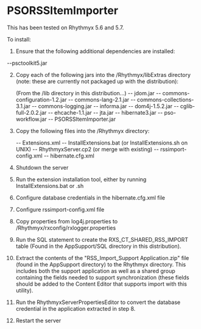PSORSSItemImporter
==================

This has been tested on Rhythmyx 5.6 and 5.7.

To install:

1) Ensure that the following additional dependencies are installed:

  --psctoolkit5.jar
	
2) Copy each of the following jars into the /Rhythmyx/libExtras directory (note: these are currently not packaged up with the distribution):

	(From the /lib directory in this distribution...)
	-- jdom.jar
	-- commons-configuration-1.2.jar
	-- commons-lang-2.1.jar
	-- commons-collections-3.1.jar
	-- commons-logging.jar
	-- informa.jar
	-- dom4j-1.5.2.jar
	-- cglib-full-2.0.2.jar
	-- ehcache-1.1.jar
	-- jta.jar
	-- hibernate3.jar
	-- pso-workflow.jar
	-- PSORSSItemImporter.jar

3) Copy the following files into the /Rhythmyx directory:

	-- Extensions.xml
	-- InstallExtensions.bat (or InstallExtensions.sh on UNIX)
	-- RhythmyxServer.cp2 (or merge with existing)
	-- rssimport-config.xml
	-- hibernate.cfg.xml

4) Shutdown the server 

5) Run the extension installation tool, either by running InstallExtensions.bat or .sh

6) Configure database credentials in the hibernate.cfg.xml file

7) Configure rssimport-config.xml file

8) Copy properties from log4j.properties to /Rhythmyx/rxconfig/rxlogger.properties

9) Run the SQL statement to create the RXS_CT_SHARED_RSS_IMPORT table 
   (Found in the AppSupport/SQL directory in this distribution).

10) Extract the contents of the "RSS_Import_Support Application.zip" file 
   (found in the AppSupport directory) to the Rhythmyx directory.  This includes both
   the support application as well as a shared group containing the fields needed to
   support synchronization (these fields should be added to the Content Editor that 
   supports import with this utility).

11) Run the RhythmyxServerPropertiesEditor to convert the database credential in the application
    extracted in step 8.

12) Restart the server